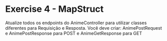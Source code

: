 # Exercise 4 - MapStruct

Atualize todos os endpoints do AnimeController para utilizar classes diferentes para Requisição e Resposta. Você deve criar: AnimePostRequest e AnimePostResponse para POST e AnimeGetResponse para GET